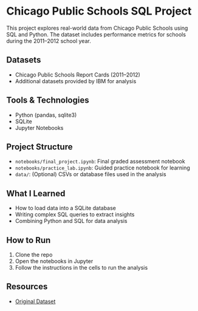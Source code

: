 # Chicago Public Schools SQL Project

This project explores real-world data from Chicago Public Schools using SQL and Python. The dataset includes performance metrics for schools during the 2011–2012 school year.

## Datasets
- Chicago Public Schools Report Cards (2011–2012)
- Additional datasets provided by IBM for analysis

## Tools & Technologies
- Python (pandas, sqlite3)
- SQLite
- Jupyter Notebooks

## Project Structure
- `notebooks/final_project.ipynb`: Final graded assessment notebook
- `notebooks/practice_lab.ipynb`: Guided practice notebook for learning
- `data/`: (Optional) CSVs or database files used in the analysis

## What I Learned
- How to load data into a SQLite database
- Writing complex SQL queries to extract insights
- Combining Python and SQL for data analysis

## How to Run
1. Clone the repo
2. Open the notebooks in Jupyter
3. Follow the instructions in the cells to run the analysis

## Resources
- [Original Dataset](https://data.cityofchicago.org/Education/Chicago-Public-Schools-Progress-Report-Cards-2011-/9xs2-f89t)
